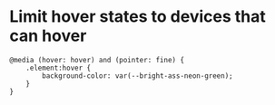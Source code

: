 # Limit hover states to devices that can hover

```
@media (hover: hover) and (pointer: fine) {
    .element:hover {
        background-color: var(--bright-ass-neon-green);
    }
}
```
